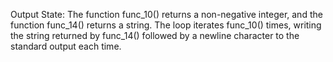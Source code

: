 Output State: The function func_10() returns a non-negative integer, and the function func_14() returns a string. The loop iterates func_10() times, writing the string returned by func_14() followed by a newline character to the standard output each time.